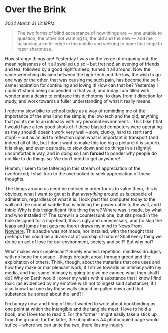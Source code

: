 Over the Brink
==============

*2004 March 31 12:18PM.*

> The two forms of blind acceptance of how things are — one unable to question, the other not
> wanting to; the old and the new — and me, balancing a knife-edge in the middle and seeking to
> hone that edge to razor sharpness.

How strange things are! Yesterday I was on the verge of dropping out, the meaninglessness of it 
all swelled up so &#8211; but fret not! an evening of friends and tea, followed by a good
night&#8217;s sleep, turned it all around. Now the same wrenching division between the high-tech
and the low, the wish to go one way or the other, that was causing me such pain, has become the
self-same inspiration for continuing and loving it! How can that be? Yesterday I couldn&#8217;t 
stand being suspended in that void, and today I am filled with wonder and a desire to embrace 
this dichotomy: to draw from it direction for study, and work towards a fuller understanding of 
what it really means.

I rode my slow bike to school today as a way of reminding me of the importance of the small and 
the simple; the low-tech and the old; anything that points me to an intimacy with my personal 
environment&#8230; This bike (that I would have a few good shots of if these blasted computers 
were operating as they should) doesn&#8217;t work very well &#8211; slow, clunky, hard to start (and stop!) &#8211; but as an aid to reflection upon what is important in transport (and indeed all of life, but I don&#8217;t want to make this too big a picture) it is supurb. It is okay, and even desirable, to slow down and do things in a (slightly) uncomfortable way, and in doing so I am **forced** to ponder why people do not like to do things so. We don&#8217;t need to get anywhere! 

Hmmm, I seem to be faltering in this stream of appreciation of the overlooked; I shall turn to the overlooked to seek appreciation of these thoughts.

The things around us need be noticed in order for us to value them, this is obvious; what I want
to get at is that _everything_ around us is capable of admiration, regardless of what it is. I 
look past this computer today to the wall and the conduit saddle that is holding the power cable 
to the 
wall, and I think: Why is this insignificant little thing there? Where was it made, by what 
and who installed it? The screw is a countersunk one, but sits proud in the hole designed for 
a cup-head; this is ugly and unnecessary, and (to skip the leaps and jumps that gets me there)
draws my mind to [News From Nowhere](https://en.wikisource.org/wiki/News_from_Nowhere).
This saddle was not made, nor installed, with the thought that prehaps this could be a divine 
act of worship of nature! Shall every thing we do be an act of love for our environment, society
and self? But why not?

What makes work unpleasant? Surely endless repetition,
mindless drudgery with no hope for escape &#8211;
things brought about through greed and the exploitation of others.
Think, though, about the materials that one uses and how they make or mar pleasant work; if I strive towards an intimacy with my media, and that same intimacy is going to give me cancer, what then shall I do? Why on Earth would I cover my walls with a substance that I know I find toxic (as evidenced by my emotive wish not to ingest said substance), if I also know that one day those walls should be pulled down and that substance be spread about the land?!

I&#8217;m hungry now, and tiring of this:
I wanted to write about bookbinding as one point at which the intangible and the tangible meet;
I love to hold a book, and I love too to read it.
For the former I might easily take a stick up from the ground;
for the latter, the ubiquitious A4 photocopied page would sufice &#8211; where we can unite the two, there lies my inquiry.
